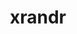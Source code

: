 ---
title: "xrandr"
layout: cache
categories: [package, develop-2025-01-12]
meta: {"versions": ["1.5.3"], "compilers": ["gcc@=11.1.0", "gcc@=11.4.0", "gcc@=13.2.0", "gcc@=9.4.0", "oneapi@=2024.2.1"], "oss": ["ubuntu20.04", "ubuntu22.04", "ubuntu24.04"], "platforms": ["linux"], "targets": ["ppc64le", "x86_64_v3"], "stacks": ["data-vis-sdk", "e4s", "e4s-oneapi", "e4s-power", "e4s-rocm-external", "hep", "ml-linux-x86_64-rocm", "root"], "num_specs": 7, "num_specs_by_stack": {"e4s-power": 1, "root": 7, "data-vis-sdk": 1, "hep": 1, "e4s-rocm-external": 1, "e4s": 2, "e4s-oneapi": 2, "ml-linux-x86_64-rocm": 1}}
spec_details: [{"hash": "u7763id757ktvpzunvcgdhbsofrdmhr3", "compiler": "gcc@=9.4.0", "versions": ["1.5.3"], "os": "ubuntu20.04", "platform": "linux", "target": "ppc64le", "variants": ["build_system=autotools"], "stacks": ["e4s-power", "root"], "size": "-", "tarball": "https://binaries.spack.io/develop-2025-01-12/build_cache/linux-ubuntu20.04-ppc64le/gcc-9.4.0/xrandr-1.5.3/linux-ubuntu20.04-ppc64le-gcc-9.4.0-xrandr-1.5.3-u7763id757ktvpzunvcgdhbsofrdmhr3.spack"}, {"hash": "36i7xls426jv2ehvxqgh5ekcw245hu6v", "compiler": "gcc@=11.1.0", "versions": ["1.5.3"], "os": "ubuntu20.04", "platform": "linux", "target": "x86_64_v3", "variants": ["build_system=autotools"], "stacks": ["data-vis-sdk", "root"], "size": "-", "tarball": "https://binaries.spack.io/develop-2025-01-12/build_cache/linux-ubuntu20.04-x86_64_v3/gcc-11.1.0/xrandr-1.5.3/linux-ubuntu20.04-x86_64_v3-gcc-11.1.0-xrandr-1.5.3-36i7xls426jv2ehvxqgh5ekcw245hu6v.spack"}, {"hash": "36l2zudmtitcvt4gj7dcecn773ru5qex", "compiler": "gcc@=11.4.0", "versions": ["1.5.3"], "os": "ubuntu22.04", "platform": "linux", "target": "x86_64_v3", "variants": ["build_system=autotools"], "stacks": ["hep", "e4s-rocm-external", "root", "e4s"], "size": "-", "tarball": "https://binaries.spack.io/develop-2025-01-12/build_cache/linux-ubuntu22.04-x86_64_v3/gcc-11.4.0/xrandr-1.5.3/linux-ubuntu22.04-x86_64_v3-gcc-11.4.0-xrandr-1.5.3-36l2zudmtitcvt4gj7dcecn773ru5qex.spack"}, {"hash": "nkcghaejiwcvlowqmrnv5igtmel4eg5a", "compiler": "gcc@=11.4.0", "versions": ["1.5.3"], "os": "ubuntu22.04", "platform": "linux", "target": "x86_64_v3", "variants": ["build_system=autotools"], "stacks": ["root", "e4s"], "size": "-", "tarball": "https://binaries.spack.io/develop-2025-01-12/build_cache/linux-ubuntu22.04-x86_64_v3/gcc-11.4.0/xrandr-1.5.3/linux-ubuntu22.04-x86_64_v3-gcc-11.4.0-xrandr-1.5.3-nkcghaejiwcvlowqmrnv5igtmel4eg5a.spack"}, {"hash": "tuxkwyzc6xx3dq56pttb4r6whtxpoxa3", "compiler": "oneapi@=2024.2.1", "versions": ["1.5.3"], "os": "ubuntu22.04", "platform": "linux", "target": "x86_64_v3", "variants": ["build_system=autotools"], "stacks": ["e4s-oneapi", "root"], "size": "-", "tarball": "https://binaries.spack.io/develop-2025-01-12/build_cache/linux-ubuntu22.04-x86_64_v3/oneapi-2024.2.1/xrandr-1.5.3/linux-ubuntu22.04-x86_64_v3-oneapi-2024.2.1-xrandr-1.5.3-tuxkwyzc6xx3dq56pttb4r6whtxpoxa3.spack"}, {"hash": "662rvdckrzmadk5bfce4txxfx2lbxlpk", "compiler": "oneapi@=2024.2.1", "versions": ["1.5.3"], "os": "ubuntu22.04", "platform": "linux", "target": "x86_64_v3", "variants": ["build_system=autotools"], "stacks": ["e4s-oneapi", "root"], "size": "-", "tarball": "https://binaries.spack.io/develop-2025-01-12/build_cache/linux-ubuntu22.04-x86_64_v3/oneapi-2024.2.1/xrandr-1.5.3/linux-ubuntu22.04-x86_64_v3-oneapi-2024.2.1-xrandr-1.5.3-662rvdckrzmadk5bfce4txxfx2lbxlpk.spack"}, {"hash": "lmiw6zmgxiovssco4nbvhhaci4nlxqxk", "compiler": "gcc@=13.2.0", "versions": ["1.5.3"], "os": "ubuntu24.04", "platform": "linux", "target": "x86_64_v3", "variants": ["build_system=autotools"], "stacks": ["ml-linux-x86_64-rocm", "root"], "size": "-", "tarball": "https://binaries.spack.io/develop-2025-01-12/build_cache/linux-ubuntu24.04-x86_64_v3/gcc-13.2.0/xrandr-1.5.3/linux-ubuntu24.04-x86_64_v3-gcc-13.2.0-xrandr-1.5.3-lmiw6zmgxiovssco4nbvhhaci4nlxqxk.spack"}]
---